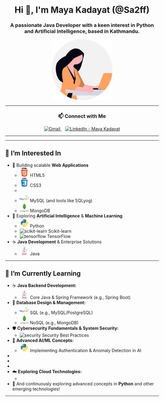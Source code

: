<div align="center">
  <h1>Hi 👋, I'm Maya Kadayat (@Sa2ff)</h1>
  <h3>A passionate Java Developer with a keen interest in Python and Artificial Intelligence, based in Kathmandu.</h3>
  <a href="https://github.com/Sa2ff"> <!-- Optional: Make your avatar a link to your profile -->
    <img src="avtar7.svg" alt="Maya Kadayat - Sa2ff" width="200"/>
    <!-- 
      If avtar7.svg is in an 'assets' folder, use: src="assets/avtar7.svg"
      Alternatively, use the full raw GitHub URL:
      <img src="https://raw.githubusercontent.com/Sa2ff/Sa2ff/main/avtar7.svg" alt="Maya Kadayat - Sa2ff" width="200"/>
      (Ensure 'main' is your default branch name)
    -->
  </a>
</div>

---

<div align="center">
  <h3>📫 Connect with Me</h3>
  <p>
    <a href="mailto:mayakadayat020@gmail.com" target="_blank">
      <img src="https://simpleicons.org/icons/gmail.svg" alt="Gmail" height="30" width="40"/>
    </a>
       <!-- Adds a little space -->
    <a href="https://www.linkedin.com/in/maya-kadayat-7a949a2a5/" target="_blank">
      <img src="https://raw.githubusercontent.com/rahuldkjain/github-profile-readme-generator/master/src/images/icons/Social/linked-in-alt.svg" alt="LinkedIn - Maya Kadayat" height="30" width="40"/>
    </a>
  </p>
</div>

---

<!-- ... (Your top sections: Avatar, Name, Contact) ... -->

---

## 👀 I’m Interested In

*   🚀 Building scalable **Web Applications**
    *   <img src="https://raw.githubusercontent.com/devicons/devicon/master/icons/html5/html5-original-wordmark.svg" alt="html5" width="30" height="30"/> HTML5
    *   <img src="https://raw.githubusercontent.com/devicons/devicon/master/icons/css3/css3-original-wordmark.svg" alt="css3" width="30" height="30"/> CSS3
    *   <!-- React was here, now removed -->
    *   <img src="https://raw.githubusercontent.com/devicons/devicon/master/icons/mysql/mysql-original-wordmark.svg" alt="mysql" width="30" height="30"/> MySQL (and tools like SQLyog)
    *   <img src="https://raw.githubusercontent.com/devicons/devicon/master/icons/mongodb/mongodb-original-wordmark.svg" alt="mongodb" width="30" height="30"/> MongoDB
*   🤖 Exploring **Artificial Intelligence** & **Machine Learning**
    *   <img src="https://raw.githubusercontent.com/devicons/devicon/master/icons/python/python-original.svg" alt="python" width="30" height="30"/> Python
    *   <img src="https://upload.wikimedia.org/wikipedia/commons/thumb/0/05/Scikit_learn_logo_small.svg/1200px-Scikit_learn_logo_small.svg.png" alt="scikit-learn" width="30" height="30"/> Scikit-learn
    *   <img src="https://www.tensorflow.org/images/tf_logo_social.png" alt="tensorflow" width="30" height="30"/> TensorFlow
*   ☕ **Java Development** & Enterprise Solutions
    *   <img src="https://raw.githubusercontent.com/devicons/devicon/master/icons/java/java-original-wordmark.svg" alt="java" width="30" height="30"/> Java

---

## 🌱 I’m Currently Learning

*   ☕ **Java Backend Development:**
    *   <img src="https://raw.githubusercontent.com/devicons/devicon/master/icons/java/java-original-wordmark.svg" alt="java" width="30" height="30"/> Core Java & Spring Framework (e.g., Spring Boot)
*   💾 **Database Design & Management:**
    *   <img src="https://raw.githubusercontent.com/devicons/devicon/master/icons/mysql/mysql-original-wordmark.svg" alt="mysql" width="30" height="30"/> SQL (e.g., MySQL/PostgreSQL)
    *   <img src="https://raw.githubusercontent.com/devicons/devicon/master/icons/mongodb/mongodb-original-wordmark.svg" alt="mongodb" width="30" height="30"/> NoSQL (e.g., MongoDB)
*   🛡️ **Cybersecurity Fundamentals & System Security:**
    *   <img src="https://www.svgrepo.com/show/395794/security-protection-shield.svg" alt="security" width="30" height="30"/> Security Best Practices
*   🤖 **Advanced AI/ML Concepts:**
    *   <img src="https://raw.githubusercontent.com/devicons/devicon/master/icons/python/python-original.svg" alt="python" width="30" height="30"/> Implementing Authentication & Anomaly Detection in AI
*   <!-- TypeScript was here, now removed -->
*   <!-- DevOps & Cloud Technologies (Docker/Kubernetes) were here, now removed. -->
*   <!-- If you want to keep the category for other cloud tech: -->
*   ☁️ **Exploring Cloud Technologies:**
    *   <!-- Add specific cloud services you're learning here, e.g., AWS Lambda, Azure Functions -->
*   🐍 And continuously exploring advanced concepts in **Python** and other emerging technologies!

---

<!-- ... (Your Collaboration, Pronouns/Fun Fact, Optional Stats sections) ... -->
